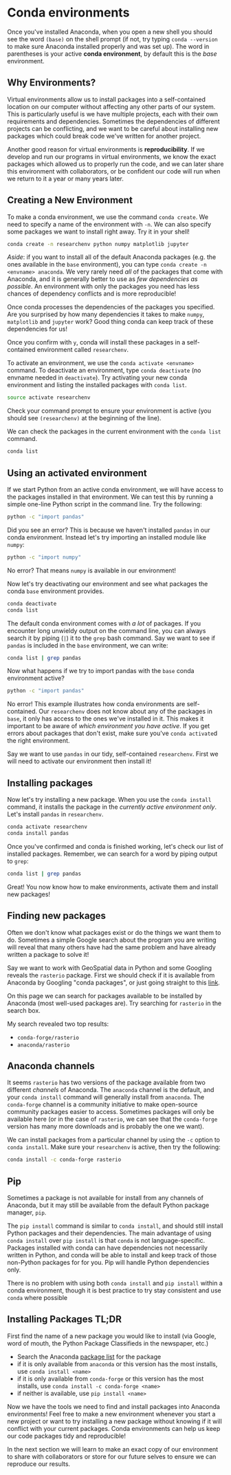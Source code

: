 # Conda environments

Once you've installed Anaconda, when you open a new shell you should see the word `(base)` on the shell prompt (if not, try typing `conda --version` to make sure Anaconda installed properly and was set up). The word in parentheses is your active **conda environment**, by default this is the *base* environment.

## Why Environments?

Virtual environments allow us to install packages into a self-contained location on our computer without affecting any other parts of our system. This is particularly useful is we have multiple projects, each with their own requirements and dependencies. Sometimes the dependencies of different projects can be conflicting, and we want to be careful about installing new packages which could break code we've written for another project.

Another good reason for virtual environments is **reproducibility**. If we develop and run our programs in virtual environments, we know the exact packages which allowed us to properly run the code, and we can later share this environment with collaborators, or be confident our code will run when we return to it a year or many years later.

## Creating a New Environment

To make a conda environment, we use the command `conda create`. We need to specify a name of the environment with `-n`. We can also specify some packages we want to install right away. Try it in your shell!

```bash
conda create -n researchenv python numpy matplotlib jupyter
```

*Aside*: if you want to install all of the default Anaconda packages (e.g. the ones available in the `base` environment), you can type `conda create -n <envname> anaconda`. We very rarely need *all* of the packages that come with Anaconda, and it is generally better to use as *few dependencies as possible*. An environment with only the packages you need has less chances of dependency conflicts and is more reproducible!

Once conda processes the dependencies of the packages you specified. Are you surprised by how many dependencies it takes to make `numpy`, `matplotlib` and `jupyter` work? Good thing conda can keep track of these dependencies for us!

Once you confirm with `y`, conda will install these packages in a self-contained environment called `researchenv`.

To activate an environment, we use the `conda activate <envname>` command. To deactivate an environment, type `conda deactivate` (no envname needed in `deactivate`). Try activating your new conda environment and listing the installed packages with `conda list`.

```bash
source activate researchenv
```

Check your command prompt to ensure your environment is active (you should see `(researchenv)` at the beginning of the line).

We can check the packages in the current environment with the `conda list` command.

```bash
conda list
```

## Using an activated environment

If we start Python from an active conda environment, we will have access to the packages installed in that environment. We can test this by running a simple one-line Python script in the command line. Try the following:

```bash
python -c "import pandas"
```

Did you see an error? This is because we haven't installed `pandas` in our conda environment. Instead let's try importing an installed module like `numpy`:

```bash
python -c "import numpy"
```

No error? That means `numpy` is available in our environment!

Now let's try deactivating our environment and see what packages the conda `base` environment provides.

```bash
conda deactivate
conda list
```

The default conda environment comes with *a lot* of packages. If you encounter long unwieldy output on the command line, you can always search it by piping (`|`) it to the `grep` bash command. Say we want to see if `pandas` is included in the `base` environment, we can write:

```bash
conda list | grep pandas
```

Now what happens if we try to import pandas with the `base` conda environment active?

```bash
python -c "import pandas"
```

No error! This example illustrates how conda environments are self-contained. Our `researchenv` does not know about any of the packages in `base`, it only has access to the ones we've installed in it. This makes it important to be aware of *which environment you have active*. If you get errors about packages that don't exist, make sure you've `conda activate`d the right environment.

Say we want to use `pandas` in our tidy, self-contained `researchenv`. First we will need to activate our environment then install it!

## Installing packages

Now let's try installing a new package. When you use the `conda install` command, it installs the package in the *currently active environment only*. Let's install `pandas` in `researchenv`.

```bash
conda activate researchenv
conda install pandas
```

Once you've confirmed and conda is finished working, let's check our list of installed packages. Remember, we can search for a word by piping output to `grep`:

```bash
conda list | grep pandas
```

Great! You now know how to make environments, activate them and install new packages!

## Finding new packages

Often we don't know what packages exist or do the things we want them to do. Sometimes a simple Google search about the program you are writing will reveal that many others have had the same problem and have already written a package to solve it!

Say we want to work with GeoSpatial data in Python and some Googling reveals the `rasterio` package. First we should check if it is available from Anaconda by Googling "conda packages", or just going straight to this [link](https://anaconda.org/anaconda/repo).

On this page we can search for packages available to be installed by Anaconda (most well-used packages are). Try searching for `rasterio` in the search box.

My search revealed two top results:

- `conda-forge/rasterio`
- `anaconda/rasterio`

## Anaconda channels

It seems `rasterio` has two versions of the package available from two different *channels* of Anaconda. The `anaconda` channel is the default, and your `conda install` command will generally install from `anaconda`. The `conda-forge` channel is a community initiative to make open-source community packages easier to access. Sometimes packages will only be available here (or in the case of `rasterio`, we can see that the `conda-forge` version has many more downloads and is probably the one we want).

We can install packages from a particular channel by using the `-c` option to `conda install`. Make sure your `researchenv` is active, then try the following:

```bash
conda install -c conda-forge rasterio
```

## Pip

Sometimes a package is not available for install from any channels of Anaconda, but it may still be available from the default Python package manager, `pip`.

The `pip install` command is similar to `conda install`, and should still install Python packages and their dependencies. The main advantage of using `conda install` over `pip install` is that `conda` is not language-specific. Packages installed with conda can have dependencies not necessarily written in Python, and conda will be able to install and keep track of those non-Python packages for for you. Pip will handle Python dependencies only.

There is no problem with using both `conda install` and `pip install` within a conda environment, though it is best practice to try stay consistent and use `conda` where possible

## Installing Packages TL;DR

First find the name of a new package you would like to install (via Google, word of mouth, the Python Package Classifieds in the newspaper, etc.)

- Search the Anaconda [package list](https://anaconda.org/anaconda/repo) for the package
- if it is only available from `anaconda` or this version has the most installs, use `conda install <name>`
- if it is only available from `conda-forge` or this version has the most installs, use `conda install -c conda-forge <name>`
- if neither is available, use `pip install <name>`

Now we have the tools we need to find and install packages into Anaconda environments! Feel free to make a new environment whenever you start a new project or want to try installing a new package without knowing if it will conflict with your current packages. Conda environments can help us keep our code packages tidy and reproducible!

In the next section we will learn to make an exact copy of our environment to share with collaborators or store for our future selves to ensure we can reproduce our results.